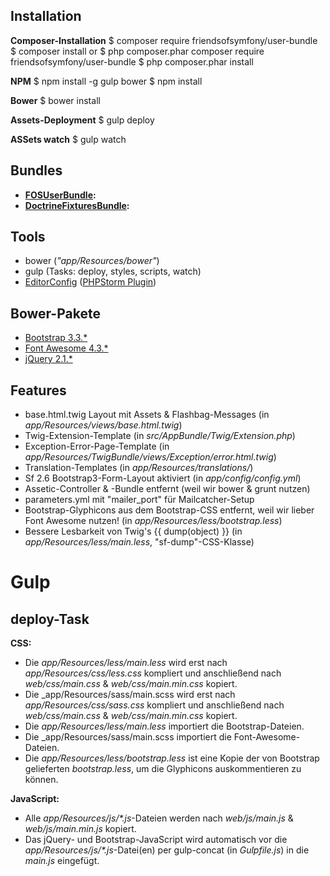 ## Installation
**Composer-Installation**
    $ composer require friendsofsymfony/user-bundle
    $ composer install
or
    $ php composer.phar composer require friendsofsymfony/user-bundle
    $ php composer.phar install

**NPM**
    $ npm install -g gulp bower
    $ npm install

**Bower**
    $ bower install

**Assets-Deployment**
    $ gulp deploy

**ASSets watch**
    $ gulp watch

## Bundles

- **[FOSUserBundle](https://github.com/FriendsOfSymfony/FOSUserBundle):**
- **[DoctrineFixturesBundle](https://github.com/doctrine/DoctrineFixturesBundle):**

## Tools
- bower (_"app/Resources/bower"_)
- gulp (Tasks: deploy, styles, scripts, watch)
- [EditorConfig](http://editorconfig.org) ([PHPStorm Plugin](https://plugins.jetbrains.com/plugin/7294))

## Bower-Pakete
- [Bootstrap 3.3.*](http://getbootstrap.com/)
- [Font Awesome 4.3.*](http://fortawesome.github.io/Font-Awesome/icons/)
- [jQuery 2.1.*](http://jquery.com)

## Features
- base.html.twig Layout mit Assets & Flashbag-Messages (in _app/Resources/views/base.html.twig_)
- Twig-Extension-Template (in _src/AppBundle/Twig/Extension.php_)
- Exception-Error-Page-Template (in _app/Resources/TwigBundle/views/Exception/error.html.twig_)
- Translation-Templates (in _app/Resources/translations/_)
- Sf 2.6 Bootstrap3-Form-Layout aktiviert (in _app/config/config.yml_)
- Assetic-Controller & -Bundle entfernt (weil wir bower & grunt nutzen)
- parameters.yml mit "mailer_port" für Mailcatcher-Setup
- Bootstrap-Glyphicons aus dem Bootstrap-CSS entfernt, weil wir lieber Font Awesome nutzen! (in _app/Resources/less/bootstrap.less_)
- Bessere Lesbarkeit von Twig's {{ dump(object) }} (in _app/Resources/less/main.less_, "sf-dump"-CSS-Klasse)

# Gulp
## deploy-Task

**CSS:**

- Die _app/Resources/less/main.less_ wird erst nach _app/Resources/css/less.css_ kompliert und anschließend nach _web/css/main.css_ & _web/css/main.min.css_ kopiert.
- Die _app/Resources/sass/main.scss wird erst nach _app/Resources/css/sass.css_ kompliert und anschließend nach _web/css/main.css_ & _web/css/main.min.css_ kopiert.
- Die _app/Resources/less/main.less_ importiert die Bootstrap-Dateien.
- Die _app/Resources/sass/main.scss importiert die Font-Awesome-Dateien.
- Die _app/Resources/less/bootstrap.less_ ist eine Kopie der von Bootstrap gelieferten _bootstrap.less_, um die Glyphicons auskommentieren zu können.

**JavaScript:**

- Alle _app/Resources/js/*.js_-Dateien werden nach _web/js/main.js_ & _web/js/main.min.js_ kopiert.
- Das jQuery- und Bootstrap-JavaScript wird automatisch vor die _app/Resources/js/*.js_-Datei(en) per gulp-concat (in _Gulpfile.js_) in die _main.js_ eingefügt.